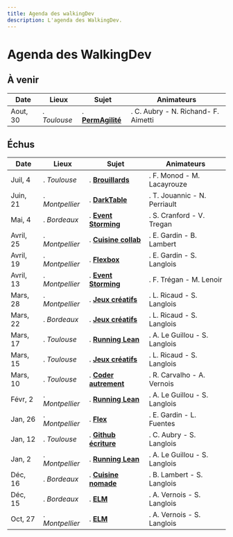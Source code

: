 ```yaml
---
title: Agenda des walkingDev
description: L'agenda des WalkingDev.
---
```


# Agenda des WalkingDev

## À venir
| Date       | Lieux           | Sujet                  | Animateurs                     |
| ---------- | --------------  | ---------------------- | ----------------------------   |
| Aout, 30   | . *Toulouse*    | . **[PermAgilité](http://walkingdev.fr/#walkingdev/permagilite/blob/master/faq.md)**            | . C. Aubry - N. Richand- F. Aimetti |

## Échus

| Date        | Lieux           | Sujet                 | Animateurs                     |
| ----------  | --------------  | --------------------- | ------------------------------ |
| Juil, 4   | . *Toulouse*       | . **[Brouillards](http://walkingdev.fr/#walkingdev/brouillards-boussoles/blob/master/faq.md)**            | . F. Monod - M. Lacayrouze  |
| Juin, 21     | . *Montpellier*    | . **[DarkTable](http://walkingdev.fr/#walkingdev/darktable/blob/master/v-34/faq.md)**            | . T. Jouannic - N. Perriault                |
| Mai, 4     | . *Bordeaux*    | . **[Event Storming](http://walkingdev.fr/#walkingdev/event-storming/blob/master/v33/faq.md)**            | . S. Cranford - V. Tregan       |
| Avril, 25     | . *Montpellier* | . **[Cuisine collab](http://walkingdev.fr/#walkingdev/cuisine/blob/master/v34/v34-faq.md)**            | . E. Gardin - B. Lambert       |
| Avril, 19     | . *Montpellier* | . **[Flexbox](http://walkingdev.fr/#walkingdev/flexbox/blob/master/faq.md)**            | . E. Gardin - S. Langlois       |
| Avril, 13  | . *Montpellier* | . **[Event Storming](http://walkingdev.fr/#walkingdev/event-storming/blob/master/v34/faq.md)**   | . F. Trégan - M. Lenoir        |
| Mars, 28   | . *Montpellier* | . **[Jeux créatifs](http://walkingdev.fr/#walkingdev/jeux-creatifs/blob/master/v34/faq.md)**    | . L. Ricaud - S. Langlois      |
| Mars, 22   | . *Bordeaux*    | . **[Jeux créatifs](http://walkingdev.fr/#walkingdev/jeux-creatifs/blob/master/v33/faq.md)**    | . L. Ricaud - S. Langlois      |
| Mars, 17   | . *Toulouse*    | . **[Running Lean](http://walkingdev.fr/#walkingdev/trampolean/blob/master/v31/faq.md)**     | . A. Le Guillou - S. Langlois  |
| Mars, 15    | . *Toulouse*    | . **[Jeux créatifs](http://walkingdev.fr/#walkingdev/jeux-creatifs/blob/master/v31/faq.md)**    | . L. Ricaud - S. Langlois      |
| Mars, 10    | . *Toulouse*    | . **[Coder autrement](http://walkingdev.fr/#walkingdev/logiciel-autrement/blob/master/v31/faq.md)** | . R. Carvalho - A. Vernois     |
| Févr, 2     | . *Montpellier* | . **[Running Lean](http://walkingdev.fr/#walkingdev/trampolean/blob/master/v34/faq.md)**    | . A. Le Guillou - S. Langlois  |
| Jan, 26     | . *Montpellier* | . **[Flex](http://walkingdev.fr/#walkingdev/flexbox/blob/master/faq.md)**            | . E. Gardin - L. Fuentes       |
| Jan, 12     | . *Toulouse*    | . **[Github écriture](http://walkingdev.fr/#walkingdev/github/blob/master/v-31/faq.md)** | . C. Aubry - S. Langlois       |
| Jan, 2      | . *Montpellier* | . **[Running Lean](http://walkingdev.fr/#walkingdev/trampolean/blob/master/v34/faq.md)**    | . A. Le Guillou - S. Langlois  |
| Déc, 16     | . *Bordeaux*    | . **[Cuisine nomade](http://walkingdev.fr/#walkingdev/cuisine/blob/master/v33-faq.md)**  | . B. Lambert - S. Langlois     |
| Déc, 15     | . *Bordeaux*    | . **[ELM](http://walkingdev.fr/#walkingdev/elm/blob/master/v33/faq.md)**             | . A. Vernois - S. Langlois     |
| Oct, 27     | . *Montpellier* | . **[ELM](http://walkingdev.fr/#walkingdev/elm/blob/master/v34/faq.md)**             | . A. Vernois - S. Langlois     |
